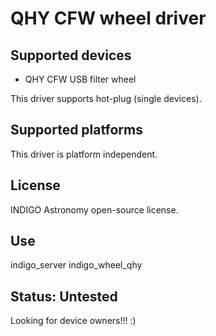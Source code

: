 # QHY CFW wheel driver

## Supported devices

* QHY CFW USB filter wheel

This driver supports hot-plug (single devices).

## Supported platforms

This driver is platform independent.

## License

INDIGO Astronomy open-source license.

## Use

indigo_server indigo_wheel_qhy

## Status: Untested

Looking for device owners!!! :)
